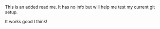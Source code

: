 This is an added read me. It has no info but will help me test my current git setup.

It works good I think!
